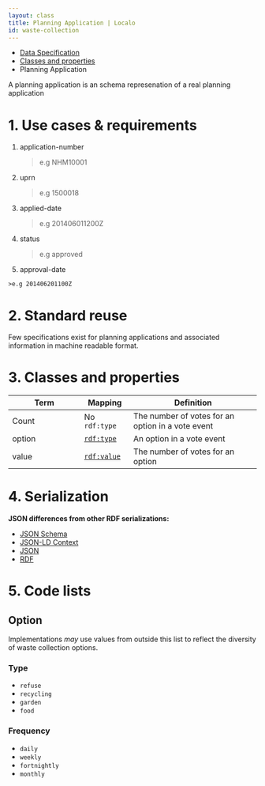```yaml
---
layout: class
title: Planning Application | Localo
id: waste-collection
---
```


<ul class="breadcrumb">
  <li><a href="/specs/">Data Specification</a></li>
  <li><a href="/specs/#classes-and-properties">Classes and properties</a></li>
  <li class="active">Planning Application</li>
</ul>

A planning application is an schema represenation of a real planning application

<h1 id="use-cases-and-requirements">1. Use cases &amp; requirements</h1>

1.  application-number
    
    >e.g NHM10001

2.  uprn

    >e.g 1500018

3.  applied-date

    >e.g 201406011200Z

4.  status

    >e.g approved

5.   approval-date

    >e.g 201406201100Z

<h1 id="standard-reuse">2. Standard reuse</h1>

Few specifications exist for planning applications and associated information in machine readable format.

<h1 id="classes-and-properties">3. Classes and properties</h1>

<table>
  <thead>
    <tr>
      <th width="130">Term</th>
      <th>Mapping</th>
      <th>Definition</th>
    </tr>
  </thead>
  <tbody>
    <tr>
      <td>Count</td>
      <td>No <code>rdf:type</code></td>
      <td>The number of votes for an option in a vote event</td>
    </tr>
    <tr id="rdf:type">
      <td>option</td>
      <td><code><a href="http://www.w3.org/TR/rdf-schema/#ch_type" title="http://www.w3.org/1999/02/22-rdf-syntax-ns#type">rdf:type</a></code></td>
      <td>An option in a vote event</td>
    </tr>
    <tr id="rdf:value">
      <td>value</td>
      <td><code><a href="http://www.w3.org/TR/rdf-schema/#ch_value" title="http://www.w3.org/1999/02/22-rdf-syntax-ns#value">rdf:value</a></code></td>
      <td>The number of votes for an option</td>
    </tr>
  </tbody>
</table>

<h1 id="serialization">4. Serialization</h1>

**JSON differences from other RDF serializations:**

<ul class="nav nav-tabs no-js">
  <li><a href="#count-schema">JSON Schema</a></li>
  <li><a href="#count-context">JSON-LD Context</a></li>
  <li class="active"><a href="#count-json">JSON</a></li>
  <li><a href="#count-rdf">RDF</a></li>
</ul>

<div class="tab-content no-js">
  <div class="tab-pane" id="count-schema" data-url="/schemas/planning-application.json"></div>
  <div class="tab-pane" id="count-context" data-url="/contexts/planning-application.jsonld"></div>
  <div class="tab-pane active" id="count-json" data-url="/examples/planning-application.json"></div>
  <div class="tab-pane" id="count-rdf" data-url="/examples/planning-application.ttl"></div>
</div>

<h1 id="code-lists">5. Code lists</h1>

## Option

Implementations <em class="rfc2119">may</em> use values from outside this list to reflect the diversity of waste collection options.

### Type

* `refuse`
* `recycling`
* `garden`
* `food`

### Frequency

* `daily`
* `weekly`
* `fortnightly`
* `monthly`